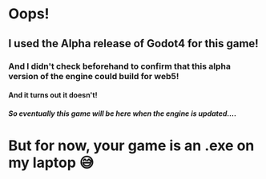 # Oops!

## I used the Alpha release of Godot4 for this game!

### And I didn't check beforehand to confirm that this alpha version of the engine could build for web5!

#### And it turns out it doesn't!

##### So eventually this game will be here when the engine is updated....

# But for now, your game is an .exe on my laptop :sweat_smile: